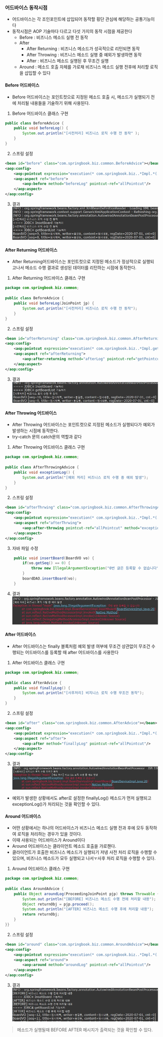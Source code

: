 ### 어드바이스 동작시점
- 어드바이스는 각 조인포인트에 삽입되어 동작할 횡단 관심에 해당하는 공통기능이다
- 동작시점은 AOP 기술마다 다르고 다섯 가지의 동작 시점을 제공한다
	- Before : 비즈니스 메소드 실행 전 동작
	- After
		- After Returning : 비즈니스 메소드가 성곡적으로 리턴되면 동작
		- After Throwing : 비즈니스 메소드 실행 중 예외가 발생하면 동작
		- After : 비즈니스 메소드 실행된 후 무조건 실행
	- Around : 메소드 호출 자체를 가로채 비즈니스 메소드 실행 전후에 처리할 로직을 삽입할 수 있다

#### Before 어드바이스
- Before 어드바이스는 포인트컷으로 지정된 메소드 호출 시, 메소드가 실행되기 전에 처리될 내용들을 기술하기 위해 사용된다.

1. Before 어드바이스 클래스 구현
```java
public class BeforeAdvice {
	public void beforeLog() {
		System.out.println("[사전처리] 비즈니스 로직 수행 전 동작" );
	}
}
```
2. 스프링 설정
```xml
<bean id="before" class="com.springbook.biz.common.BeforeAdvice"></bean>
<aop:config>
	<aop:pointcut expression="execution(* com.springbook.biz..*Impl.*(..))" id="allPointcut"/>
	<aop:aspect ref="before">
		<aop:before method="beforeLog" pointcut-ref="allPointcut"/>
	</aop:aspect>
</aop:config>
```
3. 결과
![aopbefore](image/aopbefore.JPG)

#### After Returning 어드바이스

- After Returning어드바이스는 포인트컷으로 지정된 메소드가 정상적으로 실행되고나서 메소드 수행 결과로 생성된 데이터를 리턴하는 시점에 동작한다.

1. After Returning 어드바이스 클래스 구현

```java
package com.springbook.biz.common;

public class BeforeAdvice {
	public void beforeLog(JoinPoint jp) {
		System.out.println("[사전처리] 비즈니스 로직 수행 전 동작");
	}
}
```

2. 스프링 설정

```xml
<bean id="afterReturning" class="com.springbook.biz.common.AfterReturningAdvice"></bean>
<aop:config>
	<aop:pointcut expression="execution(* com.springbook.biz..*Impl.get*(..))" id="getPointcut"/>
	<aop:aspect ref="afterReturning">
		<aop:after-returning method="afterLog" pointcut-ref="getPointcut"/>
	</aop:aspect>
</aop:config>
```

3. 결과
   ![aopafterreturning](image/aopafterreturning.JPG)

#### After Throwing 어드바이스

- After Throwing 어드바이스는 포인트컷으로 지정된 메소드가 실행되다가 예외가 발생하는 시점에 동작한다.
- try-catch 문의 catch문의 역할과 같다

1. After Throwing 어드바이스 클래스 구현

```java
package com.springbook.biz.common;

public class AfterThrowingAdvice {
	public void exceptionLog() {
		System.out.println("[예외 처리] 비즈니스 로직 수행 중 예외 발생");
	}
}
```

2. 스프링 설정

```xml
<bean id="afterThrwing" class="com.springbook.biz.common.AfterThrowingAdvice"></bean>
<aop:config>
	<aop:pointcut expression="execution(* com.springbook.biz..*Impl.*(..))" id="allPointcut"/>
	<aop:aspect ref="afterThrwing">
		<aop:after-throwing pointcut-ref="allPointcut" method="exceptionLog"/>
	</aop:aspect>
</aop:config>
```

3. 자바 파일 수정
```java
	public void insertBoard(BoardVO vo) {
		if(vo.getSeq() == 0) {
			throw new IllegalArgumentException("0번 글은 등록할 수 없습니다");
		}
		boardDAO.insertBoard(vo);
	}
```
4. 결과
   ![aopafterthrowing](image/aopafterthrowing.JPG)

#### After 어드바이스

- After 어드바이스는 finally 블록처럼 예외 발생 여부에 무조건 상관없이 무조건 수행되는 어드바이스를 등록할 때 after 어드바이스를 사용한다

1. After 어드바이스 클래스 구현

```java
package com.springbook.biz.common;

public class AfterAdvice {
	public void finallyLog() {
		System.out.println("[사후처리] 비지니스 로직 수행 무조건 동작");
	}
}
```

2. 스프링 설정

```xml
<bean id="after" class="com.springbook.biz.common.AfterAdvice"></bean>
<aop:config>
	<aop:pointcut expression="execution(* com.springbook.biz..*Impl.*(..))" id="allPointcut"/>
	<aop:aspect ref="after">
		<aop:after method="finallyLog" pointcut-ref="allPointcut"/>
	</aop:aspect>
</aop:config>
```

3. 결과
   ![aopafter](image/aopafter.JPG)

- 예외가 발생한 상황에서도 after로 설정한 finallyLog() 메소드가 먼저 실행되고 exceptionLog()가 처리되는 것을 확인할 수 있다.

#### Around 어드바이스

- 어떤 상황에서는 하나의 어드바이스가 비즈니스 메소드 실행 전과 후에 모두 동작하여 로직을 처리하는 경우가 있을 것이다.
- 이때 사용되는 어드바이스가 Around이다
- Around 어드바이스는 클라이언트 메소드 호출을 가로챈다.
- 클라이언트가 호출한 비즈니스 메소드가 실행되기 저넹 사전 처리 로직을 수행할 수 있으며, 비즈니스 메소드가 모두 실행되고 나서ㅜ사후 처리 로직을 수행할 수 있다.

1. Around 어드바이스 클래스 구현

```java
package com.springbook.biz.common;

public class AroundAdvice {
	public Object aroundLog(ProceedingJoinPoint pjp) throws Throwable {
		System.out.println("[BEFORE] 비즈니스 메소드 수행 전에 처리할 내용");
		Object returnObj = pjp.proceed();
		System.out.println("[AFTER] 비즈니스 메소드 수행 후에 처리할 내용");
		return returnObj;
	}
}}
```

2. 스프링 설정

```xml
<bean id="around" class="com.springbook.biz.common.AroundAdvice"></bean>
<aop:config>
	<aop:pointcut expression="execution(* com.springbook.biz..*Impl.*(..))" id="allPointcut"/>
	<aop:aspect ref="around">
		<aop:around method="aroundLog" pointcut-ref="allPointcut"/>
	</aop:aspect>
</aop:config>
```

3. 결과
   ![aoparound](image/aoparound.JPG)

> 메소드가 실행될때 BEFORE AFTER 메시지가 출력되는 것을 확인할 수 있다.